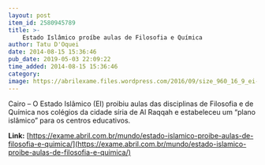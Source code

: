 ```yaml
---
layout: post
item_id: 2580945789
title: >-
    Estado Islâmico proíbe aulas de Filosofia e Química
author: Tatu D'Oquei
date: 2014-08-15 15:36:46
pub_date: 2019-05-03 22:09:22
time_added: 2014-08-15 15:36:46
category: 
image: https://abrilexame.files.wordpress.com/2016/09/size_960_16_9_ei-siria37.jpg?quality=70&strip=info&w=680&h=453&crop=1
---
```


Cairo – O Estado Islâmico (EI) proibiu aulas das disciplinas de Filosofia e de Química nos colégios da cidade síria de Al Raqqah e estabeleceu um “plano islâmico” para os centros educativos.

**Link:** [https://exame.abril.com.br/mundo/estado-islamico-proibe-aulas-de-filosofia-e-quimica/](https://exame.abril.com.br/mundo/estado-islamico-proibe-aulas-de-filosofia-e-quimica/)

